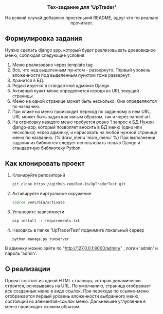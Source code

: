 <br />
<div align="center">
  <a href="https://github.com/Rev-1b/MirGovoritTest">
  </a>

  <h3 align="center">Тех-задание для 'UpTrader'</h3>

  <p align="center">
    На всякий случай добавляю простенький README, вдруг кто-то реально прочитает.
    <br />
</div>

## Формулировка задания

Нужно сделать django app, который будет реализовывать древовидное меню, соблюдая следующие условия:
1) Меню реализовано через template tag
2) Все, что над выделенным пунктом - развернуто. Первый уровень вложенности под выделенным пунктом тоже развернут.
3) Хранится в БД.
4) Редактируется в стандартной админке Django
5) Активный пункт меню определяется исходя из URL текущей страницы
6) Меню на одной странице может быть несколько. Они определяются по названию.
7) При клике на меню происходит переход по заданному в нем URL. URL может быть задан как явным образом, так и через named url.
8) На отрисовку каждого меню требуется ровно 1 запрос к БД
 Нужен django-app, который позволяет вносить в БД меню (одно или несколько) через админку, и нарисовать на любой нужной странице меню по названию.
 {% draw_menu 'main_menu' %}
 При выполнении задания из библиотек следует использовать только Django и стандартную библиотеку Python.

## Как клонировать проект

1. Клонируйте репозиторий
   ```sh
   git clone https://github.com/Rev-1b/UpTraderTest.git
   ```
2. Активируйте виртуальное окружение
   ```sh
   source venv/bin/activate
   ```
3. Установите зависимости
   ```sh
   pip install -r requirements.txt
   ```
4. Находясь в папке 'UpTraderTest' поднимите локальный сервер
   ```sh
   python manage.py runserver
   ```

В админку можно зайти по "http://127.0.0.1:8000/admin/" , логин 'admin' и пароль 'admin'.

## О реализации

Проект состоит из одной HTML страницы, которая динамически строится, основываясь на URL. По умолчанию, страница 
отображает все созданные меню в виде ссылок. При переходе по ссылке-меню отображается первый уровень вложенности 
выбранного меню, состоящий из элементов-ссылок меню. Дальнейшее углубление в меню происходит схожим образом.



